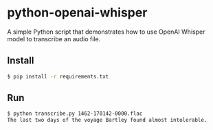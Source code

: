# python-openai-whisper

A simple Python script that demonstrates how to use OpenAI Whisper model to transcribe an audio file.

## Install

```bash
$ pip install -r requirements.txt
```

## Run

```bash
$ python transcribe.py 1462-170142-0000.flac
The last two days of the voyage Bartley found almost intolerable.
```
